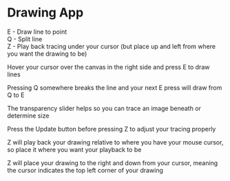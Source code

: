 # Drawing App

E - Draw line to point  
Q - Split line  
Z - Play back tracing under your cursor (but place up and left from where you want the drawing to be)

Hover your cursor over the canvas in the right side and press E to draw lines  

Pressing Q somewhere breaks the line and your next E press will draw from Q to E  

The transparency slider helps so you can trace an image beneath or determine size  

Press the Update button before pressing Z to adjust your tracing properly  

Z will play back your drawing relative to where you have your mouse cursor, so place it where you want your playback to be  

Z will place your drawing to the right and down from your cursor, meaning the cursor indicates the top left corner of your drawing
